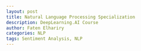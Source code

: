 ```yaml
---
layout: post
title: Natural Language Processing Specialization
description: DeepLearning.AI Course 
author: Faten Elhariry
categories: NLP
tags: Sentiment Analysis, NLP
---
```

